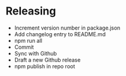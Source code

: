 
# Releasing

* Increment version number in package.json
* Add changelog entry to README.md
* npm run all
* Commit
* Sync with Github
* Draft a new Github release
* npm publish in repo root

